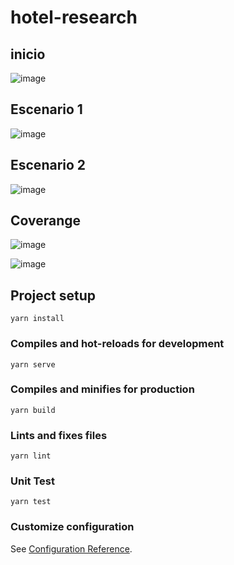 # hotel-research

## inicio
![image](https://user-images.githubusercontent.com/10261236/124379502-1407a480-dc7d-11eb-94d7-4dee25cac9d3.png)

## Escenario 1 
![image](https://user-images.githubusercontent.com/10261236/124379378-3baa3d00-dc7c-11eb-98b9-f830b755dcc8.png)

## Escenario 2
![image](https://user-images.githubusercontent.com/10261236/124379402-63010a00-dc7c-11eb-96f8-415f81f467e9.png)

## Coverange
![image](https://user-images.githubusercontent.com/10261236/124379479-f2a6b880-dc7c-11eb-8ac2-ae896d8f858e.png)

![image](https://user-images.githubusercontent.com/10261236/124379492-07834c00-dc7d-11eb-9056-a834a1f4b94e.png)


## Project setup
```
yarn install
```

### Compiles and hot-reloads for development
```
yarn serve
```

### Compiles and minifies for production
```
yarn build
```

### Lints and fixes files
```
yarn lint
```

### Unit Test
```
yarn test
```

### Customize configuration
See [Configuration Reference](https://cli.vuejs.org/config/).
